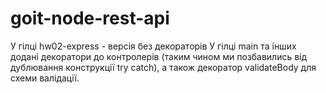 # goit-node-rest-api
У гілці hw02-express - версія без декораторів
У гілці main та інших додані декоратори до контролерів (таким чином ми позбавились від дублювання конструкції try catch), а також декоратор validateBody для схеми валідації. 

